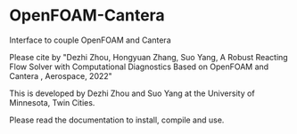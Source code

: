 # OpenFOAM-Cantera
Interface to couple OpenFOAM and Cantera

Please cite by "Dezhi Zhou, Hongyuan Zhang, Suo Yang, A Robust Reacting Flow Solver with Computational Diagnostics Based on 
OpenFOAM and Cantera
, Aerospace, 2022"

This is developed by Dezhi Zhou and Suo Yang at the University of Minnesota, Twin Cities.

Please read the documentation to install, compile and use.
